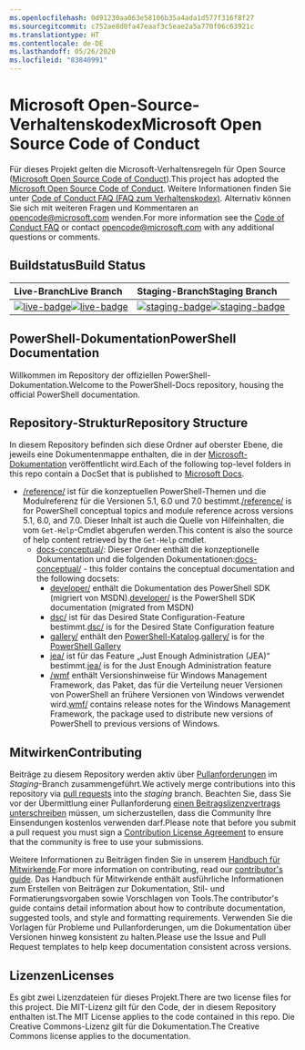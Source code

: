 ```yaml
---
ms.openlocfilehash: 0d91230aa063e58106b35a4ada1d577f316f8f27
ms.sourcegitcommit: c752ae8d0fa47eaaf3c5eae2a5a770f06c63921c
ms.translationtype: HT
ms.contentlocale: de-DE
ms.lasthandoff: 05/26/2020
ms.locfileid: "83840991"
---
```

# <a name="microsoft-open-source-code-of-conduct"></a><span data-ttu-id="b1a47-101">Microsoft Open-Source-Verhaltenskodex</span><span class="sxs-lookup"><span data-stu-id="b1a47-101">Microsoft Open Source Code of Conduct</span></span>

<span data-ttu-id="b1a47-102">Für dieses Projekt gelten die Microsoft-Verhaltensregeln für Open Source ([Microsoft Open Source Code of Conduct](https://opensource.microsoft.com/codeofconduct/)).</span><span class="sxs-lookup"><span data-stu-id="b1a47-102">This project has adopted the [Microsoft Open Source Code of Conduct](https://opensource.microsoft.com/codeofconduct/).</span></span> <span data-ttu-id="b1a47-103">Weitere Informationen finden Sie unter [Code of Conduct FAQ (FAQ zum Verhaltenskodex)](https://opensource.microsoft.com/codeofconduct/faq/). Alternativ können Sie sich mit weiteren Fragen und Kommentaren an [opencode@microsoft.com](mailto:opencode@microsoft.com) wenden.</span><span class="sxs-lookup"><span data-stu-id="b1a47-103">For more information see the [Code of Conduct FAQ](https://opensource.microsoft.com/codeofconduct/faq/) or contact [opencode@microsoft.com](mailto:opencode@microsoft.com) with any additional questions or comments.</span></span>

[live-badge]: https://powershell.visualstudio.com/PowerShell-Docs/_apis/build/status/PowerShell-Docs-CI?branchName=live
[staging-badge]: https://powershell.visualstudio.com/PowerShell-Docs/_apis/build/status/PowerShell-Docs-CI?branchName=staging

## <a name="build-status"></a><span data-ttu-id="b1a47-106">Buildstatus</span><span class="sxs-lookup"><span data-stu-id="b1a47-106">Build Status</span></span>

|          <span data-ttu-id="b1a47-107">Live-Branch</span><span class="sxs-lookup"><span data-stu-id="b1a47-107">Live Branch</span></span>          |           <span data-ttu-id="b1a47-108">Staging-Branch</span><span class="sxs-lookup"><span data-stu-id="b1a47-108">Staging Branch</span></span>            |
| :---------------------------- | :---------------------------------- |
| <span data-ttu-id="b1a47-109">[![live-badge][]][live-badge]</span><span class="sxs-lookup"><span data-stu-id="b1a47-109">[![live-badge][]][live-badge]</span></span> | <span data-ttu-id="b1a47-110">[![staging-badge][]][staging-badge]</span><span class="sxs-lookup"><span data-stu-id="b1a47-110">[![staging-badge][]][staging-badge]</span></span> |

## <a name="powershell-documentation"></a><span data-ttu-id="b1a47-111">PowerShell-Dokumentation</span><span class="sxs-lookup"><span data-stu-id="b1a47-111">PowerShell Documentation</span></span>

<span data-ttu-id="b1a47-112">Willkommen im Repository der offiziellen PowerShell-Dokumentation.</span><span class="sxs-lookup"><span data-stu-id="b1a47-112">Welcome to the PowerShell-Docs repository, housing the official PowerShell documentation.</span></span>

## <a name="repository-structure"></a><span data-ttu-id="b1a47-113">Repository-Struktur</span><span class="sxs-lookup"><span data-stu-id="b1a47-113">Repository Structure</span></span>

<span data-ttu-id="b1a47-114">In diesem Repository befinden sich diese Ordner auf oberster Ebene, die jeweils eine Dokumentenmappe enthalten, die in der [Microsoft-Dokumentation](https://docs.microsoft.com/powershell) veröffentlicht wird.</span><span class="sxs-lookup"><span data-stu-id="b1a47-114">Each of the following top-level folders in this repo contain a DocSet that is published to [Microsoft Docs](https://docs.microsoft.com/powershell).</span></span>

- <span data-ttu-id="b1a47-115">[/reference/](https://docs.microsoft.com/powershell/scripting/) ist für die konzeptuellen PowerShell-Themen und die Modulreferenz für die Versionen 5.1, 6.0 und 7.0 bestimmt.</span><span class="sxs-lookup"><span data-stu-id="b1a47-115">[/reference/](https://docs.microsoft.com/powershell/scripting/) is for PowerShell conceptual topics and module reference across versions 5.1, 6.0, and 7.0.</span></span> <span data-ttu-id="b1a47-116">Dieser Inhalt ist auch die Quelle von Hilfeinhalten, die vom `Get-Help`-Cmdlet abgerufen werden.</span><span class="sxs-lookup"><span data-stu-id="b1a47-116">This content is also the source of help content retrieved by the `Get-Help` cmdlet.</span></span>
  - <span data-ttu-id="b1a47-117">[docs-conceptual/](https://docs.microsoft.com/powershell): Dieser Ordner enthält die konzeptionelle Dokumentation und die folgenden Dokumentationen:</span><span class="sxs-lookup"><span data-stu-id="b1a47-117">[docs-conceptual/](https://docs.microsoft.com/powershell) - this folder contains the conceptual documentation and the following docsets:</span></span>
    - <span data-ttu-id="b1a47-118">[developer/](https://docs.microsoft.com/powershell/scripting/developer/) enthält die Dokumentation des PowerShell SDK (migriert von MSDN).</span><span class="sxs-lookup"><span data-stu-id="b1a47-118">[developer/](https://docs.microsoft.com/powershell/scripting/developer/) is the PowerShell SDK documentation (migrated from MSDN)</span></span>
    - <span data-ttu-id="b1a47-119">[dsc/](https://docs.microsoft.com/powershell/scripting/dsc/) ist für das Desired State Configuration-Feature bestimmt.</span><span class="sxs-lookup"><span data-stu-id="b1a47-119">[dsc/](https://docs.microsoft.com/powershell/scripting/dsc/) is for the Desired State Configuration feature</span></span>
    - <span data-ttu-id="b1a47-120">[gallery/](https://docs.microsoft.com/powershell/scripting/gallery) enthält den [PowerShell-Katalog](https://www.powershellgallery.com/).</span><span class="sxs-lookup"><span data-stu-id="b1a47-120">[gallery/](https://docs.microsoft.com/powershell/scripting/gallery) is for the [PowerShell Gallery](https://www.powershellgallery.com/)</span></span>
    - <span data-ttu-id="b1a47-121">[jea/](https://docs.microsoft.com/powershell/scripting/learn/remoting/jea/overview) ist für das Feature „Just Enough Administration (JEA)“ bestimmt.</span><span class="sxs-lookup"><span data-stu-id="b1a47-121">[jea/](https://docs.microsoft.com/powershell/scripting/learn/remoting/jea/overview) is for the Just Enough Administration feature</span></span>
    - <span data-ttu-id="b1a47-122">[/wmf](https://docs.microsoft.com/powershell/scripting/windows-powershell/wmf/overview) enthält Versionshinweise für Windows Management Framework, das Paket, das für die Verteilung neuer Versionen von PowerShell an frühere Versionen von Windows verwendet wird.</span><span class="sxs-lookup"><span data-stu-id="b1a47-122">[wmf/](https://docs.microsoft.com/powershell/scripting/windows-powershell/wmf/overview) contains release notes for the Windows Management Framework, the package used to distribute new versions of PowerShell to previous versions of Windows.</span></span>

## <a name="contributing"></a><span data-ttu-id="b1a47-123">Mitwirken</span><span class="sxs-lookup"><span data-stu-id="b1a47-123">Contributing</span></span>

<span data-ttu-id="b1a47-124">Beiträge zu diesem Repository werden aktiv über [Pullanforderungen](https://help.github.com/articles/using-pull-requests/) im _Staging_-Branch zusammengeführt.</span><span class="sxs-lookup"><span data-stu-id="b1a47-124">We actively merge contributions into this repository via [pull requests](https://help.github.com/articles/using-pull-requests/) into the _staging_ branch.</span></span>
<span data-ttu-id="b1a47-125">Beachten Sie, dass Sie vor der Übermittlung einer Pullanforderung [einen Beitragslizenzvertrags unterschreiben](https://cla.microsoft.com/) müssen, um sicherzustellen, dass die Community Ihre Einsendungen kostenlos verwenden darf.</span><span class="sxs-lookup"><span data-stu-id="b1a47-125">Please note that before you submit a pull request you must sign a [Contribution License Agreement](https://cla.microsoft.com/) to ensure that the community is free to use your submissions.</span></span>

<span data-ttu-id="b1a47-126">Weitere Informationen zu Beiträgen finden Sie in unserem [Handbuch für Mitwirkende](https://docs.microsoft.com/powershell/scripting/community/contributing/overview).</span><span class="sxs-lookup"><span data-stu-id="b1a47-126">For more information on contributing, read our [contributor's guide](https://docs.microsoft.com/powershell/scripting/community/contributing/overview).</span></span>
<span data-ttu-id="b1a47-127">Das Handbuch für Mitwirkende enthält ausführliche Informationen zum Erstellen von Beiträgen zur Dokumentation, Stil- und Formatierungsvorgaben sowie Vorschlagen von Tools.</span><span class="sxs-lookup"><span data-stu-id="b1a47-127">The contributor's guide contains detail information about how to contribute documentation, suggested tools, and style and formatting requirements.</span></span> <span data-ttu-id="b1a47-128">Verwenden Sie die Vorlagen für Probleme und Pullanforderungen, um die Dokumentation über Versionen hinweg konsistent zu halten.</span><span class="sxs-lookup"><span data-stu-id="b1a47-128">Please use the Issue and Pull Request templates to help keep documentation consistent across versions.</span></span>

## <a name="licenses"></a><span data-ttu-id="b1a47-129">Lizenzen</span><span class="sxs-lookup"><span data-stu-id="b1a47-129">Licenses</span></span>

<span data-ttu-id="b1a47-130">Es gibt zwei Lizenzdateien für dieses Projekt.</span><span class="sxs-lookup"><span data-stu-id="b1a47-130">There are two license files for this project.</span></span> <span data-ttu-id="b1a47-131">Die MIT-Lizenz gilt für den Code, der in diesem Repository enthalten ist.</span><span class="sxs-lookup"><span data-stu-id="b1a47-131">The MIT License applies to the code contained in this repo.</span></span> <span data-ttu-id="b1a47-132">Die Creative Commons-Lizenz gilt für die Dokumentation.</span><span class="sxs-lookup"><span data-stu-id="b1a47-132">The Creative Commons license applies to the documentation.</span></span>
